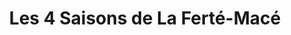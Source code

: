 ---
title: "Les 4 Saisons de La Ferté-Macé"
url: /la-ferte-mace/les-4-saisons-de-la-ferte-mace/
shop: Gemüse & Obst
---